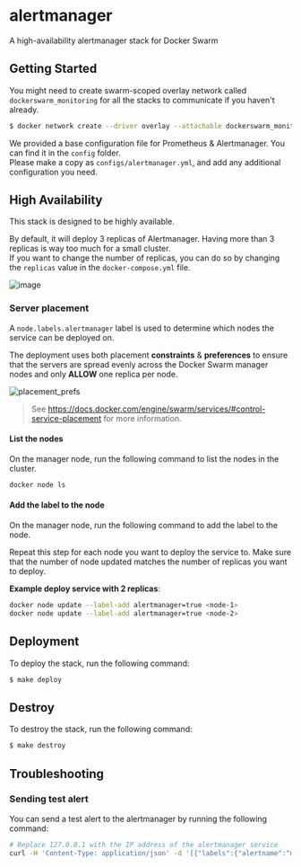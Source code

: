 # alertmanager
A high-availability alertmanager stack for Docker Swarm

## Getting Started

You might need to create swarm-scoped overlay network called `dockerswarm_monitoring` for all the stacks to communicate if you haven't already.

```sh
$ docker network create --driver overlay --attachable dockerswarm_monitoring
```

We provided a base configuration file for Prometheus & Alertmanager. You can find it in the `config` folder.  
Please make a copy as `configs/alertmanager.yml`, and add any additional configuration you need.

## High Availability

This stack is designed to be highly available.

By default, it will deploy 3 replicas of Alertmanager. Having more than 3 replicas is way too much for a small cluster.  
If you want to change the number of replicas, you can do so by changing the `replicas` value in the `docker-compose.yml` file.

![image](https://github.com/YouMightNotNeedKubernetes/alertmanager/assets/4363857/af22bf22-affa-42b0-8c8a-8a93ae667ef3)

### Server placement

A `node.labels.alertmanager` label is used to determine which nodes the service can be deployed on.

The deployment uses both placement **constraints** & **preferences** to ensure that the servers are spread evenly across the Docker Swarm manager nodes and only **ALLOW** one replica per node.

![placement_prefs](https://docs.docker.com/engine/swarm/images/placement_prefs.png)

> See https://docs.docker.com/engine/swarm/services/#control-service-placement for more information.

#### List the nodes
On the manager node, run the following command to list the nodes in the cluster.

```sh
docker node ls
```

#### Add the label to the node
On the manager node, run the following command to add the label to the node.

Repeat this step for each node you want to deploy the service to. Make sure that the number of node updated matches the number of replicas you want to deploy.

**Example deploy service with 2 replicas**:
```sh
docker node update --label-add alertmanager=true <node-1>
docker node update --label-add alertmanager=true <node-2>
```

## Deployment

To deploy the stack, run the following command:

```sh
$ make deploy
```

## Destroy

To destroy the stack, run the following command:

```sh
$ make destroy
```

## Troubleshooting

### Sending test alert

You can send a test alert to the alertmanager by running the following command:

```sh
# Replace 127.0.0.1 with the IP address of the alertmanager service
curl -H 'Content-Type: application/json' -d '[{"labels":{"alertname":"myalert"}}]' http://127.0.0.1:9093/api/v1/alerts
```
